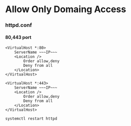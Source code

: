 # Allow Only Domaing Access

### httpd.conf

#### 80,443 port

```
<VirtualHost *:80>
    ServerName ~~~IP~~~
    <Location />
        Order allow,deny
        Deny from all
    </Location>
</VirtualHost>
```

```
<VirtualHost *:443>
    ServerName ~~~IP~~~
    <Location />
        Order allow,deny
        Deny from all
    </Location>
</VirtualHost>
```


```
systemctl restart httpd
```
